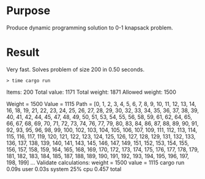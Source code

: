 # Purpose
Produce dynamic programming solution to 0-1 knapsack problem.

# Result
Very fast. Solves problem of size 200 in 0.50 seconds.

```
> time cargo run
```
Items:          200
Total value:    1171
Total weight:   1871
Allowed weight: 1500

Weight = 1500
Value = 1115
Path = [0, 1, 2, 3, 4, 5, 6, 7, 8, 9, 10, 11, 12, 13, 14, 16, 18, 19, 21, 22, 23, 24, 25, 26, 27, 28, 29, 30, 32, 33, 34, 35, 36, 37, 38, 39, 40, 41, 42, 44, 45, 47, 48, 49, 50, 51, 53, 54, 55, 56, 58, 59, 61, 62, 64, 65, 66, 67, 68, 69, 70, 71, 72, 73, 74, 76, 77, 79, 80, 83, 84, 86, 87, 88, 89, 90, 91, 92, 93, 95, 96, 98, 99, 100, 102, 103, 104, 105, 106, 107, 109, 111, 112, 113, 114, 115, 116, 117, 119, 120, 121, 122, 123, 124, 125, 126, 127, 128, 129, 131, 132, 133, 136, 137, 138, 139, 140, 141, 143, 145, 146, 147, 149, 151, 152, 153, 154, 155, 156, 157, 158, 159, 164, 165, 168, 169, 170, 172, 173, 174, 175, 176, 177, 178, 179, 181, 182, 183, 184, 185, 187, 188, 189, 190, 191, 192, 193, 194, 195, 196, 197, 198, 199]
...
Validate calculations:
	weight = 1500
	 value = 1115
cargo run  0.09s user 0.03s system 25% cpu 0.457 total
```
